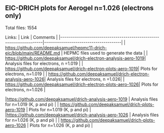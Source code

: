 ## EIC-DRICH plots for Aerogel n=1.026 (electrons only)

Total files: 1554

Links:
| Link                                                                | Comments                              |
|---------------------------------------------------------------------|---------------------------------------|
| https://github.com/deepaksamuel/hepmc11-drich-eic/blob/main/README.md | HEPMC files used to generate the data |
| https://github.com/deepaksamuel/drich-electron-analysis-aero-1019| Analysis files for electrons, n =1.019 |
| https://github.com/deepaksamuel/drich-electron-plots-aero-1019| Plots for electrons, n=1.019 |
| https://github.com/deepaksamuel/drich-electron-analysis-aero-1026| Analysis files for electrons, n =1.026|
| https://github.com/deepaksamuel/drich-electron-plots-aero-1026| Plots for electrons, n=1.026  |


|https://github.com/deepaksamuel/drich-analysis-aero-1019                                                                     | Analysis files for n=1.019   (K, p and pi)                                   |
| https://github.com/deepaksamuel/drich-plots-aero-1019                                                                    |  Plots for n=1.019           (K, p and pi)                            |
|https://github.com/deepaksamuel/drich-analysis-aero-1026                                                                     | Analysis files for n=1.026    (K, p and pi)                                    |
| https://github.com/deepaksamuel/drich-plots-aero-1026                                                                   |  Plots for n=1.026         (K, p and pi)                             |
